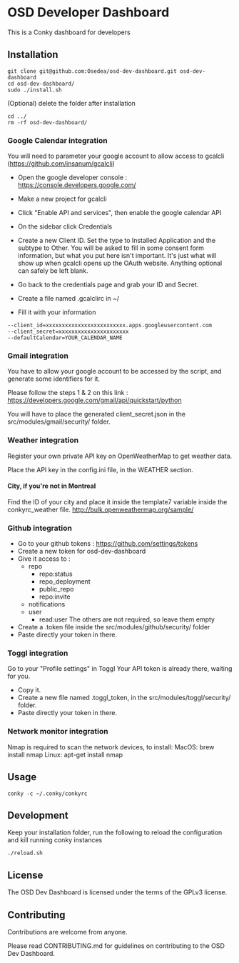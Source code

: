 # OSD Developer Dashboard

This is a Conky dashboard for developers

## Installation

```
git clone git@github.com:Osedea/osd-dev-dashboard.git osd-dev-dashboard
cd osd-dev-dashboard/
sudo ./install.sh
```

(Optional) delete the folder after installation
```
cd ../
rm -rf osd-dev-dashboard/
```

### Google Calendar integration

You will need to parameter your google account to allow access to gcalcli (https://github.com/insanum/gcalcli)

- Open the google developer console : https://console.developers.google.com/

- Make a new project for gcalcli

- Click "Enable API and services", then enable the google calendar API

- On the sidebar click Credentials

- Create a new Client ID. Set the type to Installed Application and the subtype to Other. You will be asked to fill in some consent form information, but what you put here isn't important. It's just what will show up when gcalcli opens up the OAuth website. Anything optional can safely be left blank.

- Go back to the credentials page and grab your ID and Secret.

- Create a file named .gcalclirc in ~/

- Fill it with your information

```
--client_id=xxxxxxxxxxxxxxxxxxxxxxxxx.apps.googleusercontent.com
--client_secret=xxxxxxxxxxxxxxxxxxxxxx
--defaultCalendar=YOUR_CALENDAR_NAME
```

### Gmail integration

You have to allow your google account to be accessed by the script, and generate some identifiers for it.

Please follow the steps 1 & 2 on this link :
https://developers.google.com/gmail/api/quickstart/python

You will have to place the generated client_secret.json in the src/modules/gmail/security/ folder.

### Weather integration

Register your own private API key on OpenWeatherMap to get weather data.

Place the API key in the config.ini file, in the WEATHER section.

#### City, if you're not in Montreal

Find the ID of your city and place it inside the template7 variable inside the conkyrc_weather file. http://bulk.openweathermap.org/sample/

### Github integration

- Go to your github tokens : https://github.com/settings/tokens
- Create a new token for osd-dev-dashboard
- Give it access to :
    - repo 
        - repo:status
        - repo_deployment
        - public_repo
        - repo:invite
    - notifications
    - user
        - read:user
        The others are not required, so leave them empty
- Create a .token file inside the src/modules/github/security/ folder
- Paste directly your token in there.

### Toggl integration

Go to your "Profile settings" in Toggl
Your API token is already there, waiting for you.
- Copy it.
- Create a new file named .toggl_token, in the src/modules/toggl/security/ folder.
- Paste directly your token in there.

### Network monitor integration

Nmap is required to scan the network devices, to install:
MacOS: brew install nmap
Linux: apt-get install nmap

## Usage

```
conky -c ~/.conky/conkyrc
```

## Development

Keep your installation folder, run the following to reload the configuration and kill running conky instances
```
./reload.sh
```

## License

The OSD Dev Dashboard is licensed under the terms of the GPLv3 license.

## Contributing

Contributions are welcome from anyone.

Please read CONTRIBUTING.md for guidelines on contributing to the OSD Dev Dashboard.
